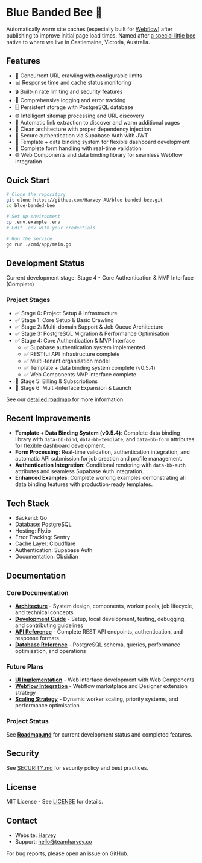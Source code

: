 # Blue Banded Bee 🐝

Automatically warm site caches (especially built for [Webflow](https://www.webflow.com)) after publishing to improve initial page load times. Named after [a special little bee](https://www.aussiebee.com.au/blue-banded-bee-information.html) native to where we live in Castlemaine, Victoria, Australia.

## Features

- 🚀 Concurrent URL crawling with configurable limits
- 📊 Response time and cache status monitoring
- 🔒 Built-in rate limiting and security features
- 📝 Comprehensive logging and error tracking
- 🗄️ Persistent storage with PostgreSQL database
- 🌐 Intelligent sitemap processing and URL discovery
- 🔄 Automatic link extraction to discover and warm additional pages
- 🧩 Clean architecture with proper dependency injection
- 🔐 Secure authentication via Supabase Auth with JWT
- 🎨 Template + data binding system for flexible dashboard development
- 📝 Complete form handling with real-time validation
- 🌐 Web Components and data binding library for seamless Webflow integration

## Quick Start

```bash
# Clone the repository
git clone https://github.com/Harvey-AU/blue-banded-bee.git
cd blue-banded-bee

# Set up environment
cp .env.example .env
# Edit .env with your credentials

# Run the service
go run ./cmd/app/main.go
```

## Development Status

Current development stage: Stage 4 - Core Authentication & MVP Interface (Complete)

### Project Stages

- ✅ Stage 0: Project Setup & Infrastructure
- ✅ Stage 1: Core Setup & Basic Crawling
- ✅ Stage 2: Multi-domain Support & Job Queue Architecture
- ✅ Stage 3: PostgreSQL Migration & Performance Optimisation
- ✅ Stage 4: Core Authentication & MVP Interface
  - ✅ Supabase authentication system implemented
  - ✅ RESTful API infrastructure complete
  - ✅ Multi-tenant organisation model
  - ✅ Template + data binding system complete (v0.5.4)
  - ✅ Web Components MVP interface complete
- 🔄 Stage 5: Billing & Subscriptions
- 🔄 Stage 6: Multi-Interface Expansion & Launch

See our [detailed roadmap](./Roadmap.md) for more information.

## Recent Improvements

- **Template + Data Binding System (v0.5.4)**: Complete data binding library with `data-bb-bind`, `data-bb-template`, and `data-bb-form` attributes for flexible dashboard development.
- **Form Processing**: Real-time validation, authentication integration, and automatic API submission for job creation and profile management.
- **Authentication Integration**: Conditional rendering with `data-bb-auth` attributes and seamless Supabase Auth integration.
- **Enhanced Examples**: Complete working examples demonstrating all data binding features with production-ready templates.

## Tech Stack

- Backend: Go
- Database: PostgreSQL
- Hosting: Fly.io
- Error Tracking: Sentry
- Cache Layer: Cloudflare
- Authentication: Supabase Auth
- Documentation: Obsidian

## Documentation

### Core Documentation

- **[Architecture](docs/ARCHITECTURE.md)** - System design, components, worker pools, job lifecycle, and technical concepts
- **[Development Guide](docs/DEVELOPMENT.md)** - Setup, local development, testing, debugging, and contributing guidelines
- **[API Reference](docs/API.md)** - Complete REST API endpoints, authentication, and response formats
- **[Database Reference](docs/DATABASE.md)** - PostgreSQL schema, queries, performance optimisation, and operations

### Future Plans

- **[UI Implementation](docs/plans/ui-implementation.md)** - Web interface development with Web Components
- **[Webflow Integration](docs/plans/webflow-integration.md)** - Webflow marketplace and Designer extension strategy
- **[Scaling Strategy](docs/plans/scaling-strategy.md)** - Dynamic worker scaling, priority systems, and performance optimisation

### Project Status

See **[Roadmap.md](./Roadmap.md)** for current development status and completed features.

## Security

See [SECURITY.md](SECURITY.md) for security policy and best practices.

## License

MIT License - See [LICENSE](LICENSE) for details.

## Contact

- Website: [Harvey](https://www.teamharvey.co)
- Support: [hello@teamharvey.co](mailto:hello@teamharvey.co)

For bug reports, please open an issue on GitHub.
